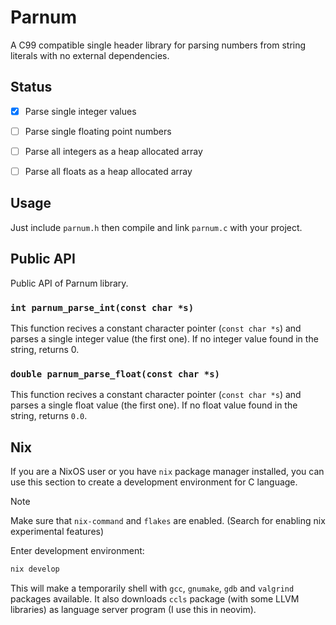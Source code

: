# Parnum

A C99 compatible single header library for parsing numbers from string literals with no external dependencies.



## Status

- [x] Parse single integer values
- [ ] Parse single floating point numbers
- [ ] Parse all integers as a heap allocated array
- [ ] Parse all floats as a heap allocated array



## Usage
Just include `parnum.h` then compile and link `parnum.c` with your project.



## Public API
Public API of Parnum library.

### `int parnum_parse_int(const char *s)`
This function recives a constant character pointer (`const char *s`) and parses a single integer value (the first one).
If no integer value found in the string, returns 0.


### `double parnum_parse_float(const char *s)`
This function recives a constant character pointer (`const char *s`) and parses a single float value (the first one).
If no float value found in the string, returns `0.0`.



## Nix
If you are a NixOS user or you have `nix` package manager installed, you can use this section to create a
development environment for C language.

> [!NOTE]
> Make sure that `nix-command` and `flakes` are enabled. (Search for enabling nix experimental features)

Enter development environment:
```bash
nix develop
```

This will make a temporarily shell with `gcc`, `gnumake`, `gdb` and `valgrind` packages available.
It also downloads `ccls` package (with some LLVM libraries) as language server program (I use this in neovim).
